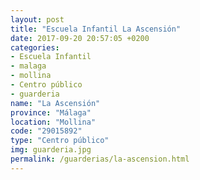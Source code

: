 ```yaml
---
layout: post
title: "Escuela Infantil La Ascensión"
date: 2017-09-20 20:57:05 +0200
categories:
- Escuela Infantil
- malaga
- mollina
- Centro público
- guarderia
name: "La Ascensión"
province: "Málaga"
location: "Mollina"
code: "29015892"
type: "Centro público"
img: guarderia.jpg
permalink: /guarderias/la-ascension.html
---
```

